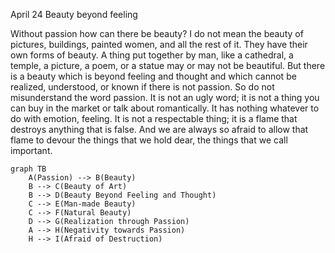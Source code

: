 April 24
Beauty beyond feeling

Without passion how can there be beauty? I do not mean the beauty of pictures, buildings, painted women, and all the rest of it. They have their own forms of beauty. A thing put together by man, like a cathedral, a temple, a picture, a poem, or a statue may or may not be beautiful. But there is a beauty which is beyond feeling and thought and which cannot be realized, understood, or known if there is not passion. So do not misunderstand the word passion. It is not an ugly word; it is not a thing you can buy in the market or talk about romantically. It has nothing whatever to do with emotion, feeling. It is not a respectable thing; it is a flame that destroys anything that is false. And we are always so afraid to allow that flame to devour the things that we hold dear, the things that we call important.

```mermaid
graph TB
    A(Passion) --> B(Beauty)
    B --> C(Beauty of Art)
    B --> D(Beauty Beyond Feeling and Thought)
    C --> E(Man-made Beauty)
    C --> F(Natural Beauty)
    D --> G(Realization through Passion)
    A --> H(Negativity towards Passion)
    H --> I(Afraid of Destruction)
```